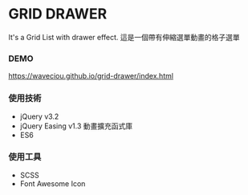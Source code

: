 # GRID DRAWER
It's a Grid List with drawer effect.
這是一個帶有伸縮選單動畫的格子選單

### DEMO
<https://waveciou.github.io/grid-drawer/index.html>

### 使用技術
- jQuery v3.2
- jQuery Easing v1.3 動畫擴充函式庫
- ES6

### 使用工具
- SCSS
- Font Awesome Icon
